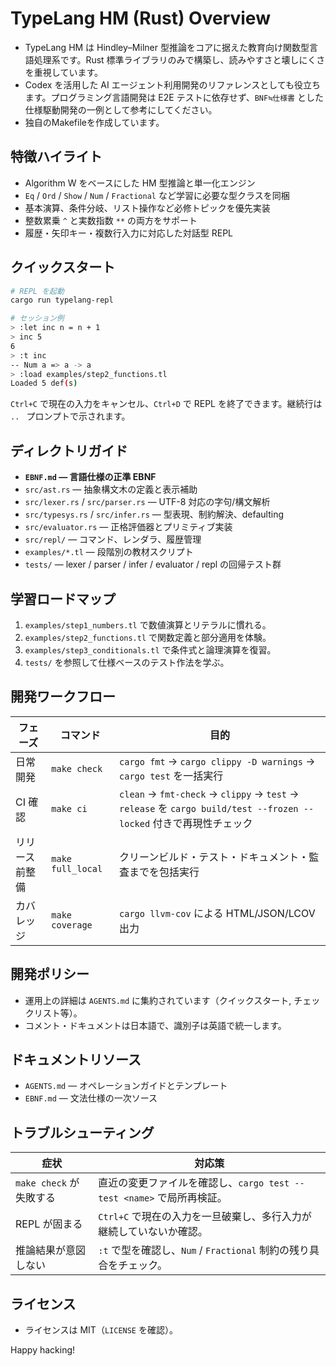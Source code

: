 <!-- パス: README.md -->
<!-- 役割: TypeLang HM プロジェクトの全体像とセットアップ手順を案内するトップドキュメント -->
<!-- 意図: 利用者とコントリビューターが短時間で環境構築・開発に着手できるよう支援する -->
<!-- 関連ファイル: AGENTS.md, EBNF.md -->

# TypeLang HM (Rust) Overview

- TypeLang HM は Hindley–Milner 型推論をコアに据えた教育向け関数型言語処理系です。Rust 標準ライブラリのみで構築し、読みやすさと壊しにくさを重視しています。
- Codex を活用した AI エージェント利用開発のリファレンスとしても役立ちます。プログラミング言語開発は E2E テストに依存せず、`BNF≒仕様書` とした仕様駆動開発の一例として参考にしてください。
- 独自のMakefileを作成しています。

## 特徴ハイライト
- Algorithm W をベースにした HM 型推論と単一化エンジン
- `Eq` / `Ord` / `Show` / `Num` / `Fractional` など学習に必要な型クラスを同梱
- 基本演算、条件分岐、リスト操作など必修トピックを優先実装
- 整数累乗 `^` と実数指数 `**` の両方をサポート
- 履歴・矢印キー・複数行入力に対応した対話型 REPL

## クイックスタート
```bash
# REPL を起動
cargo run typelang-repl

# セッション例
> :let inc n = n + 1
> inc 5
6
> :t inc
-- Num a => a -> a
> :load examples/step2_functions.tl
Loaded 5 def(s)
```
`Ctrl+C` で現在の入力をキャンセル、`Ctrl+D` で REPL を終了できます。継続行は `.. ` プロンプトで示されます。

## ディレクトリガイド
- **`EBNF.md` — 言語仕様の正準 EBNF**
- `src/ast.rs` — 抽象構文木の定義と表示補助
- `src/lexer.rs` / `src/parser.rs` — UTF-8 対応の字句/構文解析
- `src/typesys.rs` / `src/infer.rs` — 型表現、制約解決、defaulting
- `src/evaluator.rs` — 正格評価器とプリミティブ実装
- `src/repl/` — コマンド、レンダラ、履歴管理
- `examples/*.tl` — 段階別の教材スクリプト
- `tests/` — lexer / parser / infer / evaluator / repl の回帰テスト群

## 学習ロードマップ
1. `examples/step1_numbers.tl` で数値演算とリテラルに慣れる。
2. `examples/step2_functions.tl` で関数定義と部分適用を体験。
3. `examples/step3_conditionals.tl` で条件式と論理演算を復習。
4. `tests/` を参照して仕様ベースのテスト作法を学ぶ。

## 開発ワークフロー
| フェーズ | コマンド | 目的 |
| --- | --- | --- |
| 日常開発 | `make check` | `cargo fmt` → `cargo clippy -D warnings` → `cargo test` を一括実行 |
| CI 確認 | `make ci` | `clean` → `fmt-check` → `clippy` → `test` → `release` を `cargo build/test --frozen --locked` 付きで再現性チェック |
| リリース前整備 | `make full_local` | クリーンビルド・テスト・ドキュメント・監査までを包括実行 |
| カバレッジ | `make coverage` | `cargo llvm-cov` による HTML/JSON/LCOV 出力 |

## 開発ポリシー
- 運用上の詳細は `AGENTS.md` に集約されています（クイックスタート, チェックリスト等）。
- コメント・ドキュメントは日本語で、識別子は英語で統一します。

## ドキュメントリソース
- `AGENTS.md` — オペレーションガイドとテンプレート
- `EBNF.md` — 文法仕様の一次ソース

## トラブルシューティング
| 症状 | 対応策 |
| --- | --- |
| `make check` が失敗する | 直近の変更ファイルを確認し、`cargo test --test <name>` で局所再検証。 |
| REPL が固まる | `Ctrl+C` で現在の入力を一旦破棄し、多行入力が継続していないか確認。 |
| 推論結果が意図しない | `:t` で型を確認し、`Num` / `Fractional` 制約の残り具合をチェック。 |

## ライセンス
- ライセンスは MIT（`LICENSE` を確認）。

Happy hacking!
